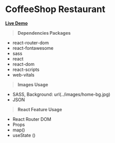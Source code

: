 # CoffeeShop Restaurant

**[Live Demo](https://positiveworldbd.github.io/CoffeeShop/)**


> ****Dependencies Packages****
 - react-router-dom
 - react-fontawesome
 - sass
 - react
 - react-dom
 - react-scripts
 - web-vitals


> ****Images Usage****
 - SASS, Background: url(../images/home-bg.jpg)
 - JSON


 > ****React Feature Usage****
 - React Router DOM
 - Props
 - map()
 - useState ()
